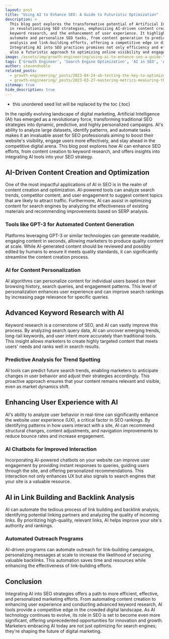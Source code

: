 ```yaml
---
layout: post
title: "Using AI to Enhance SEO: A Guide to Futuristic Optimization"
description: >
  This blog post explores the transformative potential of Artificial Intelligence (AI)
  in revolutionizing SEO strategies, emphasizing AI-driven content creation, advanced
  keyword research, and the enhancement of user experience. It highlights how AI can
  automate and personalize SEO tasks, from content generation to predictive trend
  analysis and link-building efforts, offering a competitive edge in digital marketing.
  Integrating AI into SEO practices promises not only efficiency and effectiveness but
  also a futuristic approach to optimizing online visibility and engagement.
image: /assets/img/growth-engineering/using-ai-to-enhance-seo-a-guide-to-futuristic-optimization.jpg
tags: ['Growth Engineer', 'Search Engine Optimization', 'AI in SEO', 'Artificial Intelligence', 'Content Personalization', 'AI-Driven Content Creation', 'Automated Link Building']
author: stevendnoble
related_posts:
  - growth-engineering/_posts/2023-04-24-ab-testing-the-key-to-optimized-digital-experiences.md
  - growth-engineering/_posts/2023-03-27-mastering-metrics-measuring-the-effectiveness-of-your-seo-strategies.md
sitemap: true
hide_description: true
---
```


* this unordered seed list will be replaced by the toc
{:toc}

In the rapidly evolving landscape of digital marketing, Artificial Intelligence (AI) has emerged as a revolutionary force, transforming traditional SEO strategies into dynamic, predictive, and highly personalized campaigns. AI's ability to analyze large datasets, identify patterns, and automate tasks makes it an invaluable asset for SEO professionals aiming to boost their website's visibility, engage users more effectively, and stay ahead in the competitive digital arena. This blog post explores how AI can enhance SEO efforts, from content creation to keyword research, and offers insights into integrating AI tools into your SEO strategy.

## AI-Driven Content Creation and Optimization

One of the most impactful applications of AI in SEO is in the realm of content creation and optimization. AI-powered tools can analyze search trends, competitor content, and user engagement to suggest content topics that are likely to attract traffic. Furthermore, AI can assist in optimizing content for search engines by analyzing the effectiveness of existing materials and recommending improvements based on SERP analysis.

### Tools like GPT-3 for Automated Content Generation

Platforms leveraging GPT-3 or similar technologies can generate readable, engaging content in seconds, allowing marketers to produce quality content at scale. While AI-generated content should be reviewed and possibly edited by humans to ensure it meets quality standards, it can significantly streamline the content creation process.

### AI for Content Personalization

AI algorithms can personalize content for individual users based on their browsing history, search queries, and engagement patterns. This level of personalization enhances user experience and can improve search rankings by increasing page relevance for specific queries.

## Advanced Keyword Research with AI

Keyword research is a cornerstone of SEO, and AI can vastly improve this process. By analyzing search query data, AI can uncover emerging trends, long-tail keywords, and user intent more accurately than traditional tools. This insight allows marketers to create highly targeted content that meets users' needs and ranks well in search results.

### Predictive Analysis for Trend Spotting

AI tools can predict future search trends, enabling marketers to anticipate changes in user behavior and adjust their strategies accordingly. This proactive approach ensures that your content remains relevant and visible, even as market dynamics shift.

## Enhancing User Experience with AI

AI's ability to analyze user behavior in real-time can significantly enhance the website user experience (UX), a critical factor in SEO rankings. By identifying patterns in how users interact with a site, AI can recommend structural changes, content adjustments, and navigation improvements to reduce bounce rates and increase engagement.

### AI Chatbots for Improved Interaction

Incorporating AI-powered chatbots on your website can improve user engagement by providing instant responses to queries, guiding users through the site, and offering personalized recommendations. This interaction not only enhances UX but also signals to search engines that your site is a valuable resource.

## AI in Link Building and Backlink Analysis

AI can automate the tedious process of link building and backlink analysis, identifying potential linking partners and analyzing the quality of incoming links. By prioritizing high-quality, relevant links, AI helps improve your site's authority and rankings.

### Automated Outreach Programs

AI-driven programs can automate outreach for link-building campaigns, personalizing messages at scale to increase the likelihood of securing valuable backlinks. This automation saves time and resources while enhancing the effectiveness of link-building efforts.

## Conclusion

Integrating AI into SEO strategies offers a path to more efficient, effective, and personalized marketing efforts. From automating content creation to enhancing user experience and conducting advanced keyword research, AI tools provide a competitive edge in the crowded digital landscape. As AI technology continues to evolve, its role in SEO is set to become even more significant, offering unprecedented opportunities for innovation and growth. Marketers embracing AI today are not just optimizing for search engines; they're shaping the future of digital marketing.